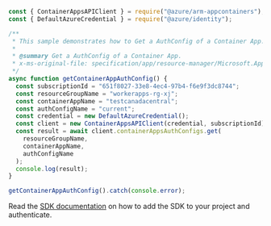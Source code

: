 ```javascript
const { ContainerAppsAPIClient } = require("@azure/arm-appcontainers");
const { DefaultAzureCredential } = require("@azure/identity");

/**
 * This sample demonstrates how to Get a AuthConfig of a Container App.
 *
 * @summary Get a AuthConfig of a Container App.
 * x-ms-original-file: specification/app/resource-manager/Microsoft.App/stable/2022-03-01/examples/AuthConfigs_Get.json
 */
async function getContainerAppAuthConfig() {
  const subscriptionId = "651f8027-33e8-4ec4-97b4-f6e9f3dc8744";
  const resourceGroupName = "workerapps-rg-xj";
  const containerAppName = "testcanadacentral";
  const authConfigName = "current";
  const credential = new DefaultAzureCredential();
  const client = new ContainerAppsAPIClient(credential, subscriptionId);
  const result = await client.containerAppsAuthConfigs.get(
    resourceGroupName,
    containerAppName,
    authConfigName
  );
  console.log(result);
}

getContainerAppAuthConfig().catch(console.error);
```

Read the [SDK documentation](https://github.com/Azure/azure-sdk-for-js/blob/%40azure%2Farm-appcontainers_1.0.0/sdk/appcontainers/arm-appcontainers/README.md) on how to add the SDK to your project and authenticate.
